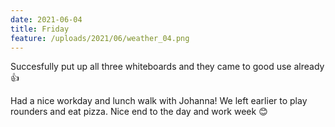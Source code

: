 ```yaml
---
date: 2021-06-04
title: Friday
feature: /uploads/2021/06/weather_04.png
---
```


Succesfully put up all three whiteboards and they came to good use already 👍

Had a nice workday and lunch walk with Johanna! We left earlier to play rounders and eat pizza. Nice end to the day and work week 😊
